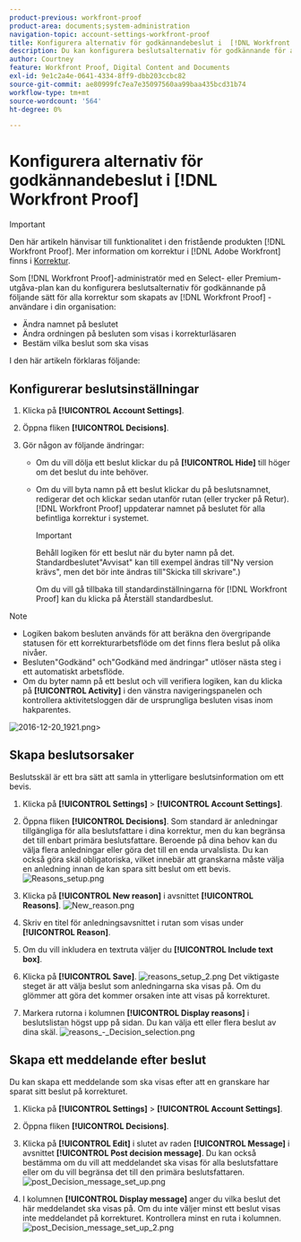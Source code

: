 ```yaml
---
product-previous: workfront-proof
product-area: documents;system-administration
navigation-topic: account-settings-workfront-proof
title: Konfigurera alternativ för godkännandebeslut i  [!DNL Workfront Proof]
description: Du kan konfigurera beslutsalternativ för godkännande för alla korrektur som skapats av  [!DNL Workfront Proof] användare i din organisation.
author: Courtney
feature: Workfront Proof, Digital Content and Documents
exl-id: 9e1c2a4e-0641-4334-8ff9-dbb203ccbc82
source-git-commit: ae80999fc7ea7e35097560aa99baa435bcd31b74
workflow-type: tm+mt
source-wordcount: '564'
ht-degree: 0%

---
```


# Konfigurera alternativ för godkännandebeslut i [!DNL Workfront Proof]

>[!IMPORTANT]
>
>Den här artikeln hänvisar till funktionalitet i den fristående produkten [!DNL Workfront Proof]. Mer information om korrektur i [!DNL Adobe Workfront] finns i [Korrektur](../../../review-and-approve-work/proofing/proofing.md).

Som [!DNL Workfront Proof]-administratör med en Select- eller Premium-utgåva-plan kan du konfigurera beslutsalternativ för godkännande på följande sätt för alla korrektur som skapats av [!DNL Workfront Proof] -användare i din organisation:

* Ändra namnet på beslutet
* Ändra ordningen på besluten som visas i korrekturläsaren
* Bestäm vilka beslut som ska visas

I den här artikeln förklaras följande:

## Konfigurerar beslutsinställningar

1. Klicka på **[!UICONTROL Account Settings]**.
1. Öppna fliken **[!UICONTROL Decisions]**.
1. Gör någon av följande ändringar:

   * Om du vill dölja ett beslut klickar du på **[!UICONTROL Hide]** till höger om det beslut du inte behöver.
   * Om du vill byta namn på ett beslut klickar du på beslutsnamnet, redigerar det och klickar sedan utanför rutan (eller trycker på Retur). [!DNL Workfront Proof] uppdaterar namnet på beslutet för alla befintliga korrektur i systemet.

     >[!IMPORTANT]
     >
     >Behåll logiken för ett beslut när du byter namn på det. Standardbeslutet&quot;Avvisat&quot; kan till exempel ändras till&quot;Ny version krävs&quot;, men det bör inte ändras till&quot;Skicka till skrivare&quot;.)

     Om du vill gå tillbaka till standardinställningarna för [!DNL Workfront Proof] kan du klicka på Återställ standardbeslut.

>[!NOTE]
>
>* Logiken bakom besluten används för att beräkna den övergripande statusen för ett korrekturarbetsflöde om det finns flera beslut på olika nivåer.
>* Besluten&quot;Godkänd&quot; och&quot;Godkänd med ändringar&quot; utlöser nästa steg i ett automatiskt arbetsflöde.
>* Om du byter namn på ett beslut och vill verifiera logiken, kan du klicka på **[!UICONTROL Activity]** i den vänstra navigeringspanelen och kontrollera aktivitetsloggen där de ursprungliga besluten visas inom hakparentes.
>
>  ![2016-12-20_1921.png](assets/2016-12-20-1921-350x132.png)>

## Skapa beslutsorsaker

Beslutsskäl är ett bra sätt att samla in ytterligare beslutsinformation om ett bevis.

1. Klicka på **[!UICONTROL Settings]** > **[!UICONTROL Account Settings]**.

1. Öppna fliken **[!UICONTROL Decisions]**.
Som standard är anledningar tillgängliga för alla beslutsfattare i dina korrektur, men du kan begränsa det till enbart primära beslutsfattare.
Beroende på dina behov kan du välja flera anledningar eller göra det till en enda urvalslista. Du kan också göra skäl obligatoriska, vilket innebär att granskarna måste välja en anledning innan de kan spara sitt beslut om ett bevis.
   ![Reasons_setup.png](assets/reasons-setup-350x121.png)

1. Klicka på **[!UICONTROL New reason]** i avsnittet **[!UICONTROL Reasons]**.
   ![New_reason.png](assets/new-reason-350x135.png)

1. Skriv en titel för anledningsavsnittet i rutan som visas under **[!UICONTROL Reason]**.
1. Om du vill inkludera en textruta väljer du **[!UICONTROL Include text box]**.
1. Klicka på **[!UICONTROL Save]**.
   ![reasons_setup_2.png](assets/reasons-setup-2-350x146.png)
Det viktigaste steget är att välja beslut som anledningarna ska visas på. Om du glömmer att göra det kommer orsaken inte att visas på korrekturet.

1. Markera rutorna i kolumnen **[!UICONTROL Display reasons]** i beslutslistan högst upp på sidan. Du kan välja ett eller flera beslut av dina skäl.
   ![reasons_-_Decision_selection.png](assets/reasons---decision-selection-350x150.png)

## Skapa ett meddelande efter beslut

Du kan skapa ett meddelande som ska visas efter att en granskare har sparat sitt beslut på korrekturet.

1. Klicka på **[!UICONTROL Settings]** > **[!UICONTROL Account Settings]**.

1. Öppna fliken **[!UICONTROL Decisions]**.
1. Klicka på **[!UICONTROL Edit]** i slutet av raden **[!UICONTROL Message]** i avsnittet **[!UICONTROL Post decision message]**.
Du kan också bestämma om du vill att meddelandet ska visas för alla beslutsfattare eller om du vill begränsa det till den primära beslutsfattaren.
   ![post_Decision_message_set_up.png](assets/post-decision-message-set-up-350x125.png)

1. I kolumnen **[!UICONTROL Display message]** anger du vilka beslut det här meddelandet ska visas på.
Om du inte väljer minst ett beslut visas inte meddelandet på korrekturet. Kontrollera minst en ruta i kolumnen.
   ![post_Decision_message_set_up_2.png](assets/post-decision-message-set-up-2-350x151.png)
